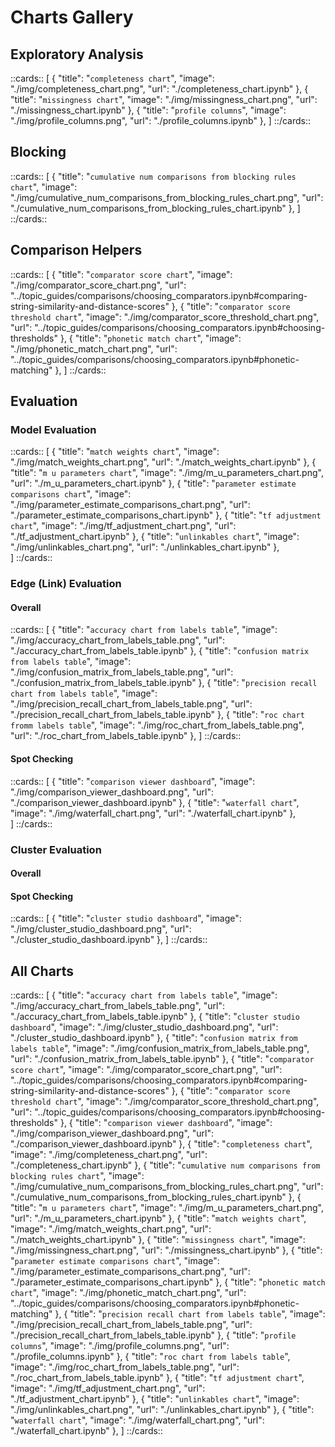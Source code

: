 # Charts Gallery

## Exploratory Analysis

::cards::
[
  {
    "title": "`completeness chart`",
    "image": "./img/completeness_chart.png",
    "url": "./completeness_chart.ipynb"
  },
  {
    "title": "`missingness chart`",
    "image": "./img/missingness_chart.png",
    "url": "./missingness_chart.ipynb"
  },
  {
    "title": "`profile columns`",
    "image": "./img/profile_columns.png",
    "url": "./profile_columns.ipynb"
  },
]
::/cards::

## Blocking

::cards::
[
    {
    "title": "`cumulative num comparisons from blocking rules chart`",
    "image": "./img/cumulative_num_comparisons_from_blocking_rules_chart.png",
    "url": "./cumulative_num_comparisons_from_blocking_rules_chart.ipynb"
    },
]
::/cards::

## Comparison Helpers

::cards::
[
    {
    "title": "`comparator score chart`",
    "image": "./img/comparator_score_chart.png",
    "url": "../topic_guides/comparisons/choosing_comparators.ipynb#comparing-string-similarity-and-distance-scores"
    },
    {
    "title": "`comparator score threshold chart`",
    "image": "./img/comparator_score_threshold_chart.png",
    "url": "../topic_guides/comparisons/choosing_comparators.ipynb#choosing-thresholds"
    },
    {
    "title": "`phonetic match chart`",
    "image": "./img/phonetic_match_chart.png",
    "url": "../topic_guides/comparisons/choosing_comparators.ipynb#phonetic-matching"
    },
]
::/cards::

## Evaluation

### Model Evaluation

::cards::
[
    {
    "title": "`match weights chart`",
    "image": "./img/match_weights_chart.png",
    "url": "./match_weights_chart.ipynb"
    },
    {
    "title": "`m u parameters chart`",
    "image": "./img/m_u_parameters_chart.png",
    "url": "./m_u_parameters_chart.ipynb"
    },
    {
    "title": "`parameter estimate comparisons chart`",
    "image": "./img/parameter_estimate_comparisons_chart.png",
    "url": "./parameter_estimate_comparisons_chart.ipynb"
    },
    {
    "title": "`tf adjustment chart`",
    "image": "./img/tf_adjustment_chart.png",
    "url": "./tf_adjustment_chart.ipynb"
    },
    {
    "title": "`unlinkables chart`",
    "image": "./img/unlinkables_chart.png",
    "url": "./unlinkables_chart.ipynb"
    },  
]
::/cards::

### Edge (Link) Evaluation

#### Overall

::cards::
[
    {
    "title": "`accuracy chart from labels table`",
    "image": "./img/accuracy_chart_from_labels_table.png",
    "url": "./accuracy_chart_from_labels_table.ipynb"
    },
    {
    "title": "`confusion matrix from labels table`",
    "image": "./img/confusion_matrix_from_labels_table.png",
    "url": "./confusion_matrix_from_labels_table.ipynb"
    },
    {
    "title": "`precision recall chart from labels table`",
    "image": "./img/precision_recall_chart_from_labels_table.png",
    "url": "./precision_recall_chart_from_labels_table.ipynb"
    },
    {
    "title": "`roc chart fromm labels table`",
    "image": "./img/roc_chart_from_labels_table.png",
    "url": "./roc_chart_from_labels_table.ipynb"
    },
]
::/cards::

#### Spot Checking

::cards::
[
    {
    "title": "`comparison viewer dashboard`",
    "image": "./img/comparison_viewer_dashboard.png",
    "url": "./comparison_viewer_dashboard.ipynb"
    },
    {
    "title": "`waterfall chart`",
    "image": "./img/waterfall_chart.png",
    "url": "./waterfall_chart.ipynb"
    },   
]
::/cards::

### Cluster Evaluation

#### Overall



#### Spot Checking

::cards::
[
    {
    "title": "`cluster studio dashboard`",
    "image": "./img/cluster_studio_dashboard.png",
    "url": "./cluster_studio_dashboard.ipynb"
    },
]
::/cards::

## All Charts
::cards::
[
  {
    "title": "`accuracy chart from labels table`",
    "image": "./img/accuracy_chart_from_labels_table.png",
    "url": "./accuracy_chart_from_labels_table.ipynb"
  },
  {
    "title": "`cluster studio dashboard`",
    "image": "./img/cluster_studio_dashboard.png",
    "url": "./cluster_studio_dashboard.ipynb"
  },
  {
    "title": "`confusion matrix from labels table`",
    "image": "./img/confusion_matrix_from_labels_table.png",
    "url": "./confusion_matrix_from_labels_table.ipynb"
  },
  {
    "title": "`comparator score chart`",
    "image": "./img/comparator_score_chart.png",
    "url": "../topic_guides/comparisons/choosing_comparators.ipynb#comparing-string-similarity-and-distance-scores"
  },
  {
    "title": "`comparator score threshold chart`",
    "image": "./img/comparator_score_threshold_chart.png",
    "url": "../topic_guides/comparisons/choosing_comparators.ipynb#choosing-thresholds"
  },
  {
    "title": "`comparison viewer dashboard`",
    "image": "./img/comparison_viewer_dashboard.png",
    "url": "./comparison_viewer_dashboard.ipynb"
  },
  {
    "title": "`completeness chart`",
    "image": "./img/completeness_chart.png",
    "url": "./completeness_chart.ipynb"
  },
  {
    "title": "`cumulative num comparisons from blocking rules chart`",
    "image": "./img/cumulative_num_comparisons_from_blocking_rules_chart.png",
    "url": "./cumulative_num_comparisons_from_blocking_rules_chart.ipynb"
  },
  {
    "title": "`m u parameters chart`",
    "image": "./img/m_u_parameters_chart.png",
    "url": "./m_u_parameters_chart.ipynb"
  },
  {
    "title": "`match weights chart`",
    "image": "./img/match_weights_chart.png",
    "url": "./match_weights_chart.ipynb"
  },
  {
    "title": "`missingness chart`",
    "image": "./img/missingness_chart.png",
    "url": "./missingness_chart.ipynb"
  },
  {
    "title": "`parameter estimate comparisons chart`",
    "image": "./img/parameter_estimate_comparisons_chart.png",
    "url": "./parameter_estimate_comparisons_chart.ipynb"
  },
  {
    "title": "`phonetic match chart`",
    "image": "./img/phonetic_match_chart.png",
    "url": "../topic_guides/comparisons/choosing_comparators.ipynb#phonetic-matching"
  },
  {
    "title": "`precision recall chart from labels table`",
    "image": "./img/precision_recall_chart_from_labels_table.png",
    "url": "./precision_recall_chart_from_labels_table.ipynb"
  },
  {
    "title": "`profile columns`",
    "image": "./img/profile_columns.png",
    "url": "./profile_columns.ipynb"
  },
  {
    "title": "`roc chart from labels table`",
    "image": "./img/roc_chart_from_labels_table.png",
    "url": "./roc_chart_from_labels_table.ipynb"
  },
  {
    "title": "`tf adjustment chart`",
    "image": "./img/tf_adjustment_chart.png",
    "url": "./tf_adjustment_chart.ipynb"
  },
  {
    "title": "`unlinkables chart`",
    "image": "./img/unlinkables_chart.png",
    "url": "./unlinkables_chart.ipynb"
  },
  {
    "title": "`waterfall chart`",
    "image": "./img/waterfall_chart.png",
    "url": "./waterfall_chart.ipynb"
  },
]
::/cards::
